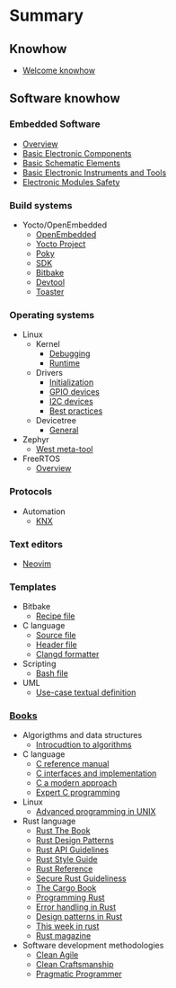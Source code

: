 # Summary

## Knowhow

- [Welcome knowhow](./README.md)

## Software knowhow

### Embedded Software

- [Overview](./domains/software/embedded-software/overview.md)
- [Basic Electronic Components](./domains/software/embedded-software/basic-electronic-components.md)
- [Basic Schematic Elements](./domains/software/embedded-software/basic-schematic-elements.md)
- [Basic Electronic Instruments and Tools](./domains/software/embedded-software/basic-electronic-instruments-and-tools.md)
- [Electronic Modules Safety](./domains/software/embedded-software/electronic-modules-safety.md)

### Build systems

- Yocto/OpenEmbedded
    - [OpenEmbedded](./domains/software/build-systems/yocto-openembedded/openembedded.md)
    - [Yocto Project](./domains/software/build-systems/yocto-openembedded/yocto-project.md)
    - [Poky](./domains/software/build-systems/yocto-openembedded/poky.md)
    - [SDK](./domains/software/build-systems/yocto-openembedded/sdk.md)
    - [Bitbake](./domains/software/build-systems/yocto-openembedded/bitbake.md)
    - [Devtool](./domains/software/build-systems/yocto-openembedded/devtool.md)
    - [Toaster](./domains/software/build-systems/yocto-openembedded/toaster.md)

### Operating systems

- Linux
    - Kernel
        - [Debugging](./domains/software/operating-systems/linux/kernel/debugging.md)
        - [Runtime](./domains/software/operating-systems/linux/kernel/runtime.md)
    - Drivers
        - [Initialization](./domains/software/operating-systems/linux/kernel/subsystems/drivers/initialization.md)
        - [GPIO devices](./domains/software/operating-systems/linux/kernel/subsystems/drivers/gpio-devices.md)
        - [I2C devices](./domains/software/operating-systems/linux/kernel/subsystems/drivers/i2c-devices.md)
        - [Best practices](./domains/software/operating-systems/linux/kernel/subsystems/drivers/best-practices.md)
    - Devicetree
        - [General](./domains/software/operating-systems/linux/devicetree/general.md)
- Zephyr
    - [West meta-tool](./domains/software/operating-systems/zephyr/west.md)
- FreeRTOS
    - [Overview](./domains/software/operating-systems/freertos/overview.md)

### Protocols

- Automation
    - [KNX](./domains/software/protocols/automation/knx.md)

### Text editors

- [Neovim](./domains/software/text-editors/nvim.md)

### Templates

- Bitbake 
    - [Recipe file](./domains/software/templates/bitbake/recipe.md)
- C language
    - [Source file](./domains/software/templates/c-lang/c-source-file.md)
    - [Header file](./domains/software/templates/c-lang/c-header-file.md)
    - [Clangd formatter](./domains/software/templates/c-lang/clangd-format.md)
- Scripting
    - [Bash file](./domains/software/templates/scripting/bash-script.md)
- UML
    - [Use-case textual definition](./domains/software/templates/uml/use-case-description.md)

### [Books](./domains/software/books/README.md)

- Algorigthms and data structures
    - [Introcudtion to algorithms](./domains/software/books/algorightms-and-data-structures/introduction-to-algorithms.md)
- C language
    - [C reference manual](./domains/software/books/c-language/c-reference-manual.md)
    - [C interfaces and implementation](./domains/software/books/c-language/c-interfaces-and-implementations.md)
    - [C a modern approach](./domains/software/books/c-language/c-a-modern-approach.md)
    - [Expert C programming](./domains/software/books/c-language/expert-c-programming.md)
- Linux
    - [Advanced programming in UNIX](./domains/software/books/linux/advanced-programming-in-unix.md)
- Rust language
    - [Rust The Book](./domains/software/books/rust-lang/rust-the-book.md)
    - [Rust Design Patterns](./domains/software/books/rust-lang/rust-design-patterns.md)
    - [Rust API Guidelines](./domains/software/books/rust-lang/rust-api-guidelines.md)
    - [Rust Style Guide](./domains/software/books/rust-lang/the-rust-style-guide.md)
    - [Rust Reference](./domains/software/books/rust-lang/rust-reference.md)
    - [Secure Rust Guideliness](./domains/software/books/rust-lang/secure-rust-guidelines.md)
    - [The Cargo Book](./domains/software/books/rust-lang/the-cargo-book.md)
    - [Programming Rust](./domains/software/books/rust-lang/programming-rust.md)
    - [Error handling in Rust](./domains/software/books/rust-lang/error-handling-in-rust.md)
    - [Design patterns in Rust](./domains/software/books/rust-lang/design-patterns-in-rust.md)
    - [This week in rust](./domains/software/books/rust-lang/this-week-in-rust.md) 
    - [Rust magazine](./domains/software/books/rust-lang/rust-magazine.md)
- Software development methodologies
    - [Clean Agile](./domains/software/books/software-development-methodologies/clean-agile.md)
    - [Clean Craftsmanship](./domains/software/books/software-development-methodologies/clean-craftsmanship.md)
    - [Pragmatic Programmer](./domains/software/books/software-development-methodologies/pragmatic-programmer.md)


